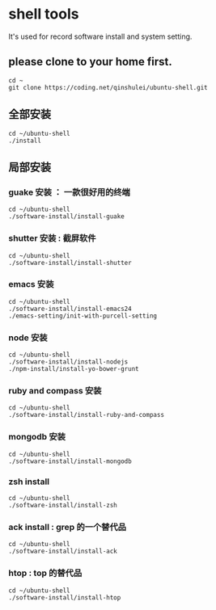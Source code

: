 # shell tools
It's used for record software install and system setting.

## please clone to your home first.
```
cd ~
git clone https://coding.net/qinshulei/ubuntu-shell.git
```

## 全部安装
```shell
cd ~/ubuntu-shell
./install
```

## 局部安装

### guake 安装 ： 一款很好用的终端
```shell
cd ~/ubuntu-shell
./software-install/install-guake
```

### shutter 安装 : 截屏软件
```shell
cd ~/ubuntu-shell
./software-install/install-shutter
```

### emacs 安装
```shell
cd ~/ubuntu-shell
./software-install/install-emacs24
./emacs-setting/init-with-purcell-setting
```

### node 安装
```shell
cd ~/ubuntu-shell
./software-install/install-nodejs
./npm-install/install-yo-bower-grunt
```

### ruby and compass 安装
```shell
cd ~/ubuntu-shell
./software-install/install-ruby-and-compass
```

### mongodb 安装
```shell
cd ~/ubuntu-shell
./software-install/install-mongodb
```

### zsh install
```shell
cd ~/ubuntu-shell
./software-install/install-zsh
```

### ack install : grep 的一个替代品
```shell
cd ~/ubuntu-shell
./software-install/install-ack
```

### htop : top  的替代品
```shell
cd ~/ubuntu-shell
./software-install/install-htop
```
